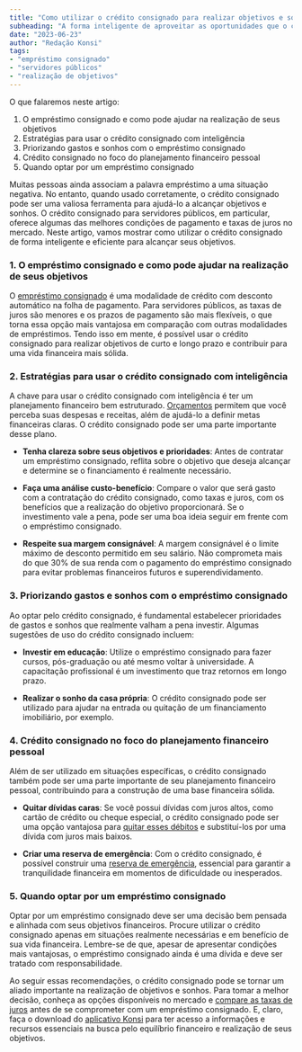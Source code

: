 ```yaml
---
title: "Como utilizar o crédito consignado para realizar objetivos e sonhos"
subheading: "A forma inteligente de aproveitar as oportunidades que o crédito consignado oferece aos servidores públicos"
date: "2023-06-23"
author: "Redação Konsi"
tags:
- "empréstimo consignado"
- "servidores públicos"
- "realização de objetivos"
---
```


O que falaremos neste artigo:
1. O empréstimo consignado e como pode ajudar na realização de seus objetivos
2. Estratégias para usar o crédito consignado com inteligência
3. Priorizando gastos e sonhos com o empréstimo consignado
4. Crédito consignado no foco do planejamento financeiro pessoal
5. Quando optar por um empréstimo consignado

Muitas pessoas ainda associam a palavra empréstimo a uma situação negativa. No entanto, quando usado corretamente, o crédito consignado pode ser uma valiosa ferramenta para ajudá-lo a alcançar objetivos e sonhos. O crédito consignado para servidores públicos, em particular, oferece algumas das melhores condições de pagamento e taxas de juros no mercado. Neste artigo, vamos mostrar como utilizar o crédito consignado de forma inteligente e eficiente para alcançar seus objetivos.

### 1. O empréstimo consignado e como pode ajudar na realização de seus objetivos

O [empréstimo consignado](https://konsi.com.br/postagens/4-habitos-financeiros-saudaveis-servidor-publico) é uma modalidade de crédito com desconto automático na folha de pagamento. Para servidores públicos, as taxas de juros são menores e os prazos de pagamento são mais flexíveis, o que torna essa opção mais vantajosa em comparação com outras modalidades de empréstimos. Tendo isso em mente, é possível usar o crédito consignado para realizar objetivos de curto e longo prazo e contribuir para uma vida financeira mais sólida.

### 2. Estratégias para usar o crédito consignado com inteligência

A chave para usar o crédito consignado com inteligência é ter um planejamento financeiro bem estruturado. [Orçamentos](https://konsi.com.br/postagens/como-criar-e-seguir-um-oramento-financeiro-pessoal-para-servidores-pblicos) permitem que você perceba suas despesas e receitas, além de ajudá-lo a definir metas financeiras claras. O crédito consignado pode ser uma parte importante desse plano.

- **Tenha clareza sobre seus objetivos e prioridades**: Antes de contratar um empréstimo consignado, reflita sobre o objetivo que deseja alcançar e determine se o financiamento é realmente necessário.

- **Faça uma análise custo-benefício**: Compare o valor que será gasto com a contratação do crédito consignado, como taxas e juros, com os benefícios que a realização do objetivo proporcionará. Se o investimento vale a pena, pode ser uma boa ideia seguir em frente com o empréstimo consignado.

- **Respeite sua margem consignável**: A margem consignável é o limite máximo de desconto permitido em seu salário. Não comprometa mais do que 30% de sua renda com o pagamento do empréstimo consignado para evitar problemas financeiros futuros e superendividamento.

### 3. Priorizando gastos e sonhos com o empréstimo consignado

Ao optar pelo crédito consignado, é fundamental estabelecer prioridades de gastos e sonhos que realmente valham a pena investir. Algumas sugestões de uso do crédito consignado incluem:

- **Investir em educação**: Utilize o empréstimo consignado para fazer cursos, pós-graduação ou até mesmo voltar à universidade. A capacitação profissional é um investimento que traz retornos em longo prazo.

- **Realizar o sonho da casa própria**: O crédito consignado pode ser utilizado para ajudar na entrada ou quitação de um financiamento imobiliário, por exemplo.

### 4. Crédito consignado no foco do planejamento financeiro pessoal

Além de ser utilizado em situações específicas, o crédito consignado também pode ser uma parte importante de seu planejamento financeiro pessoal, contribuindo para a construção de uma base financeira sólida.

- **Quitar dívidas caras**: Se você possui dívidas com juros altos, como cartão de crédito ou cheque especial, o crédito consignado pode ser uma opção vantajosa para [quitar esses débitos](https://konsi.com.br/postagens/como-usar-o-crdito-consignado-para-quitar-dvidas-caras) e substituí-los por uma dívida com juros mais baixos.

- **Criar uma reserva de emergência**: Com o crédito consignado, é possível construir uma [reserva de emergência](https://konsi.com.br/postagens/a-importncia-da-reserva-de-emergncia-e-como-constru-la-com-inteligncia-financeira), essencial para garantir a tranquilidade financeira em momentos de dificuldade ou inesperados.

### 5. Quando optar por um empréstimo consignado

Optar por um empréstimo consignado deve ser uma decisão bem pensada e alinhada com seus objetivos financeiros. Procure utilizar o crédito consignado apenas em situações realmente necessárias e em benefício de sua vida financeira. Lembre-se de que, apesar de apresentar condições mais vantajosas, o empréstimo consignado ainda é uma dívida e deve ser tratado com responsabilidade.

Ao seguir essas recomendações, o crédito consignado pode se tornar um aliado importante na realização de objetivos e sonhos. Para tomar a melhor decisão, conheça as opções disponíveis no mercado e [compare as taxas de juros](https://konsi.com.br/postagens/7-dicas-para-conseguir-a-menor-taxa-de-juros-no-consignado) antes de se comprometer com um empréstimo consignado. E, claro, faça o download do [aplicativo Konsi](https://konsi.com.br/app) para ter acesso a informações e recursos essenciais na busca pelo equilíbrio financeiro e realização de seus objetivos.